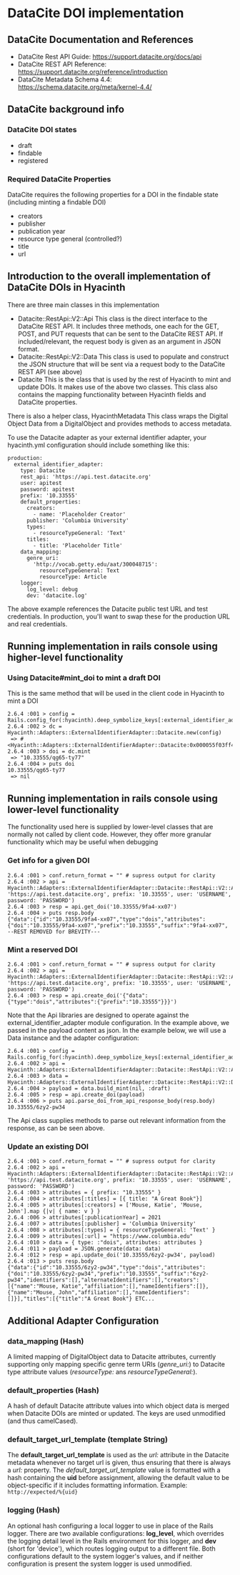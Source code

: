 # DataCite DOI implementation

## DataCite Documentation and References

- DataCite Rest API Guide: https://support.datacite.org/docs/api
- DataCite REST API Reference: https://support.datacite.org/reference/introduction
- DataCite Metadata Schema 4.4: https://schema.datacite.org/meta/kernel-4.4/

## DataCite background info

### DataCite DOI states

- draft
- findable
- registered

### Required DataCite Properties

DataCite requires the following properties for a DOI in the findable state (including minting a findable DOI)

- creators
- publisher
- publication year
- resource type general (controlled?)
- title
- url

## Introduction to the overall implementation of DataCite DOIs in Hyacinth

There are three main classes in this implementation

- Datacite::RestApi::V2::Api
This class is the direct interface to the DataCite REST API. It includes three methods, one each for the GET, POST, and PUT requests that can
be sent to the DataCite REST API. If included/relevant, the request body is given as an argument in JSON format.
- Datacite::RestApi::V2::Data
This class is used to populate and construct the JSON structure that will be sent via a request body to the DataCite REST API (see above)
- Datacite
This is the class that is used by the rest of Hyacinth to mint and update DOIs. It makes use of the above two classes. This class also contains
the mapping functionality between Hyacinth fields and DataCite properties.

There is also a helper class, HyacinthMetadata
This class wraps the Digital Object Data from a DigitalObject and provides methods to access metadata.

To use the Datacite adapter as your external identifier adapter, your hyacinth.yml configuration should include something like this:

```
production:
  external_identifier_adapter:
    type: Datacite
    rest_api: 'https://api.test.datacite.org'
    user: apitest
    password: apitest
    prefix: '10.33555'
    default_properties:
      creators:
        - name: 'Placeholder Creator'
      publisher: 'Columbia University'
      types:
        - resourceTypeGeneral: 'Text'
      titles:
        - title: 'Placeholder Title'
    data_mapping:
      genre_uri:
        'http://vocab.getty.edu/aat/300048715':
          resourceTypeGeneral: Text
          resourceType: Article
    logger:
      log_level: debug
      dev: 'datacite.log'
```
The above example references the Datacite public test URL and test credentials.  In production, you'll want to swap these for the production URL and real credentials.

## Running implementation in rails console using higher-level functionality

### Using Datacite#mint_doi to mint a draft DOI

This is the same method that will be used in the client code in Hyacinth to mint a DOI

```
2.6.4 :001 > config = Rails.config_for(:hyacinth).deep_symbolize_keys[:external_identifier_adapter]
2.6.4 :002 > dc = Hyacinth::Adapters::ExternalIdentifierAdapter::Datacite.new(config)
 => #<Hyacinth::Adapters::ExternalIdentifierAdapter::Datacite:0x000055f03ff47510>
2.6.4 :003 > doi = dc.mint
 => "10.33555/qg65-ty77"
2.6.4 :004 > puts doi
10.33555/qg65-ty77
 => nil
 ```

## Running implementation in rails console using lower-level functionality

The functionality used here is supplied by lower-level classes that are normally not called by client code. However, they offer
more granular functionality which may be useful when debugging

### Get info for a given DOI

```
2.6.4 :001 > conf.return_format = "" # supress output for clarity
2.6.4 :002 > api =  Hyacinth::Adapters::ExternalIdentifierAdapter::Datacite::RestApi::V2::Api.new(rest_api: 'https://api.test.datacite.org', prefix: '10.33555', user: 'USERNAME', password: 'PASSWORD')
2.6.4 :003 > resp = api.get_doi('10.33555/9fa4-xx07')
2.6.4 :004 > puts resp.body
{"data":{"id":"10.33555/9fa4-xx07","type":"dois","attributes":{"doi":"10.33555/9fa4-xx07","prefix":"10.33555","suffix":"9fa4-xx07", --REST REMOVED for BREVITY---
```

### Mint a reserved DOI

```
2.6.4 :001 > conf.return_format = "" # supress output for clarity
2.6.4 :002 > api =  Hyacinth::Adapters::ExternalIdentifierAdapter::Datacite::RestApi::V2::Api.new(rest_api: 'https://api.test.datacite.org', prefix: '10.33555', user: 'USERNAME', password: 'PASSWORD')
2.6.4 :003 > resp = api.create_doi('{"data":{"type":"dois","attributes":{"prefix":"10.33555"}}}')
```

Note that the Api libraries are designed to operate against the external_identifier_adapter module configuration. In the example above, we passed in the payload content as json. In the example below, we will use a Data instance and the adapter configuration:

```
2.6.4 :001 > config = Rails.config_for(:hyacinth).deep_symbolize_keys[:external_identifier_adapter]
2.6.4 :002 > api =  Hyacinth::Adapters::ExternalIdentifierAdapter::Datacite::RestApi::V2::Api.new(config)
2.6.4 :003 > data = Hyacinth::Adapters::ExternalIdentifierAdapter::Datacite::RestApi::V2::Data.new(config)
2.6.4 :004 > payload = data.build_mint(nil, :draft)
2.6.4 :005 > resp = api.create_doi(payload)
2.6.4 :006 > puts api.parse_doi_from_api_response_body(resp.body)
10.33555/6zy2-pw34
```

The Api class supplies methods to parse out relevant information from the response, as can be seen above.

### Update an existing DOI

```
2.6.4 :001 > conf.return_format = "" # supress output for clarity
2.6.4 :002 > api =  Hyacinth::Adapters::ExternalIdentifierAdapter::Datacite::RestApi::V2::Api.new(rest_api: 'https://api.test.datacite.org', prefix: '10.33555', user: 'USERNAME', password: 'PASSWORD')
2.6.4 :003 > attributes = { prefix: "10.33555" }
2.6.4 :004 > attributes[:titles] = [{ title: "A Great Book"}]
2.6.4 :005 > attributes[:creators] = ['Mouse, Katie', 'Mouse, John'].map {|v| { name: v } }
2.6.4 :006 > attributes[:publicationYear] = 2021
2.6.4 :007 > attributes[:publisher] = 'Columbia University'
2.6.4 :008 > attributes[:types] = { resourceTypeGeneral: 'Text' }
2.6.4 :009 > attributes[:url] = "https://www.columbia.edu"
2.6.4 :010 > data = { type: :"dois", attributes: attributes }
2.6.4 :011 > payload = JSON.generate(data: data)
2.6.4 :012 > resp = api.update_doi('10.33555/6zy2-pw34', payload)
2.6.4 :013 > puts resp.body
{"data":{"id":"10.33555/6zy2-pw34","type":"dois","attributes":{"doi":"10.33555/6zy2-pw34","prefix":"10.33555","suffix":"6zy2-pw34","identifiers":[],"alternateIdentifiers":[],"creators":[{"name":"Mouse, Katie","affiliation":[],"nameIdentifiers":[]},{"name":"Mouse, John","affiliation":[],"nameIdentifiers":[]}],"titles":[{"title":"A Great Book"} ETC...
```

## Additional Adapter Configuration

### data_mapping (Hash)
A limited mapping of DigitalObject data to Datacite attributes, currently supporting only mapping specific genre term URIs (*genre_uri:*) to Datacite type attribute values (*resourceType:* ans *resourceTypeGeneral:*).

### default_properties (Hash)
A hash of default Datacite attribute values into which object data is merged when Datacite DOIs are minted or updated. The keys are used unmodified (and thus camelCased).

### default_target_url_template (template String)
The **default_target_url_template** is used as the *url:* attribute in the Datacite metadata whenever no target url is given, thus ensuring that there is always a *url:* property. The *default_target_url_template* value is formatted with a hash containing the **uid** before assignment, allowing the default value to be object-specific if it includes formatting information. Example:
`http://expected/%{uid}`

### logging (Hash)
An optional hash configuring a local logger to use in place of the Rails logger. There are two available configurations: **log_level**, which overrides the logging detail level in the Rails environment for this logger, and **dev** (short for 'device'), which routes logging output to a different file. Both configurations default to the system logger's values, and if neither configuration is present the system logger is used unmodified.
